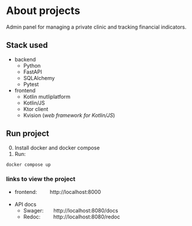 # About projects
Admin panel for managing a private clinic and tracking financial indicators.


## Stack used
- backend
  + Python
  + FastAPI
  + SQLAlchemy
  + Pytest
- frontend
    + Kotlin mutliplatform
    + Kotlin/JS 
    + Ktor client
    + Kvision (*web framework for Kotlin/JS*)


## Run project
0. Install docker and docker compose
1. Run:
```
docker compose up
```


### links to view the project
+ frontend: &nbsp; &nbsp; &nbsp; &nbsp; http://localhost:8000
  <br/> </br>
+ API docs
  - Swager: &nbsp; &nbsp; &nbsp; http://localhost:8080/docs
  - Redoc: &nbsp; &nbsp; &nbsp; &nbsp; http://localhost:8080/redoc
